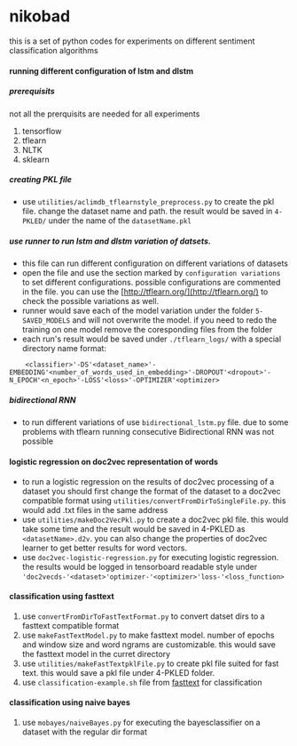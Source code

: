 # nikobad
this is a set of python codes for experiments on different sentiment classification algorithms
#### running different configuration of lstm and dlstm
##### prerequisits
not all the prerquisits are needed for all experiments
1. tensorflow
2. tflearn
3. NLTK
4. sklearn
##### creating PKL file
 - use `utilities/aclimdb_tflearnstyle_preprocess.py` to create the pkl file. change the dataset name and path. the result would be saved in `4-PKLED/` under the name of the `datasetName.pkl`
##### use runner to run lstm and dlstm variation of datsets. 
 - this file can run different configuration on different variations of datasets 
 - open the file and use the section marked by `configuration variations` to set different configurations. possible configurations are commented in the file. you can use the [http://tflearn.org/](http://tflearn.org/) to check the possible variations as well.
 - runner would save each of the model variation under the folder `5-SAVED_MODELS` and will not overwrite the model. if you need to redo the training on one model remove the coresponding files from the folder
 - each run's result would be saved under `./tflearn_logs/` with a special directory name format:
```
    <classifier>'-DS'<dataset_name>'-EMBEDDING'<number_of_words_used_in_embedding>'-DROPOUT'<dropout>'-N_EPOCH'<n_epoch>'-LOSS'<loss>'-OPTIMIZER'<optimizer>
```

##### bidirectional  RNN
- to run  different variations of  use ```bidirectional_lstm.py``` file. due to some problems with tflearn running consecutive Bidirectional RNN was not possible

#### logistic regression on doc2vec representation of words
- to run a logistic regression on the results of doc2vec processing of a dataset you should first change the format of the dataset to a doc2vec compatible format using `utilities/convertFromDirToSingleFile.py`. this would add .txt files in the same address
- use `utilities/makeDoc2VecPkl.py` to create a doc2vec pkl file. this would take some time and the result would be saved in 4-PKLED as `<datasetName>.d2v`. you can also change the properties of doc2vec learner to get better results for word vectors.
- use   `doc2vec-logistic-regression.py` for executing logistic regression. the results would be logged in tensorboard readable style under  `'doc2vecds-'<dataset>'optimizer-'<optimizer>'loss-'<loss_function>`
#### classification using fasttext
1. use `convertFromDirToFastTextFormat.py` to convert datset dirs to a fasttext compatible format
2. use `makeFastTextModel.py` to make fasttext model.  number of epochs and window size and word ngrams are customizable. this would save the fasttext model in the curret directory
3. use `utilities/makeFastTextpklFile.py` to create pkl file suited for fast text. this would save a pkl file under 4-PKLED folder.
4. use `classification-example.sh` file from [fasttext](https://github.com/facebookresearch/fastText) for classification

#### classification using naive bayes
1. use `mobayes/naiveBayes.py` for executing the bayesclassifier on a dataset with the regular dir format
